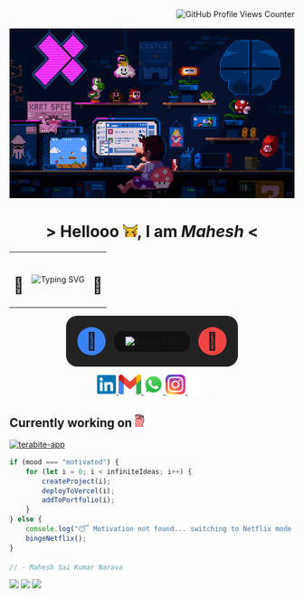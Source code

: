 <a href="https://komarev.com/ghpvc/?username=mahesh-pgit&color=blueviolet&style=flat-square&base=1318">
    <img align="right" src="https://komarev.com/ghpvc/?username=mahesh-pgit&color=blueviolet&style=flat-square&label=Profile+Views&base=1318&abbreviated=true" alt="GitHub Profile Views Counter">
</a>

<br>
<br>

<div align="center">
    <img height="300" src="./assets/GIFs/mario-programmer.gif">
    <h1>&gt; Hellooo <img width="25" src="./assets/GIFs/pikachu-greet.gif">, I am <i>Mahesh</i> &lt;</h1>
    <table>
        <tr>
            <td>
                <h1>🔵</h1>
            </td>
            <td>
                <img src="https://readme-typing-svg.herokuapp.com?font=Caveat&size=40&duration=3000&pause=400&color=623395&center=true&vCenter=true&width=300&height=40&lines=Frontend+Developer;Creative+Engineer;Pixel+Perfectionist;Debugging+Ninja;Tech+Enthusiast;Proud+Indian" alt="Typing SVG">
            </td>
            <td>
                <h1>🔴</h1>
            </td>
        </tr>
    </table>
    <div align="center" style="display: inline-block; background:#222; padding:20px; border-radius:20px;">
  <div style="display:flex; justify-content:center; align-items:center;">
    <!-- Left button -->
    <div style="width:50px; height:50px; background:#3b82f6; border-radius:50%; display:flex; justify-content:center; align-items:center; font-size:30px; margin-right:15px;">
      🔵
    </div>

<!-- Center screen (Typing SVG) -->
<div style="background:#111; padding:10px 20px; border-radius:15px;">
      <img src="https://readme-typing-svg.herokuapp.com?font=Caveat&size=40&duration=3000&pause=400&color=FFFFFF&center=true&vCenter=true&width=300&height=40&lines=Frontend+Developer;Creative+Engineer;Pixel+Perfectionist;Debugging+Ninja;Tech+Enthusiast;Proud+Indian" alt="Typing SVG">
    </div>

<!-- Right button -->
<div style="width:50px; height:50px; background:#ef4444; border-radius:50%; display:flex; justify-content:center; align-items:center; font-size:30px; margin-left:15px;">
      🔴
    </div>
  </div>
</div>
    <p>
        <a href="https://www.linkedin.com/in/mahesh-sai-kumar-narava/">
            <img width="35" src="./assets/SVGs/linkedin-logo.svg">
        </a>
        <a href="mailto:naravamaheshsaikumar.321@gmail.com">
            <img width="40" height="35" src="./assets/SVGs/gmail-logo.svg">
        </a>
        <a href="https://wa.me/919885206538">
            <img width="35" src="./assets/SVGs/whatsapp-logo.svg">
        </a>
        <a href="https://www.instagram.com/mahesh_ante_nene/">
            <img width="35" src="./assets/SVGs/instagram-logo.svg">
        </a>
        <a href="https://x.com/Mahesh_3173">
            <img width="35" src="./assets/SVGs/x-logo.svg">
        </a>
    </p>
</div>

## Currently working on <img width="25" src="./assets/GIFs/chill-cat.gif">

[![terabite-app](https://svg.bookmark.style/api?url=https://github.com/mahesh-pgit/terabite-app&mode=light&style=horizontal)](https://github.com/mahesh-pgit/terabite-app)

```javascript
if (mood === "motivated") {
	for (let i = 0; i < infiniteIdeas; i++) {
		createProject(i);
		deployToVercel(i);
		addToPortfolio(i);
	}
} else {
	console.log("😴 Motivation not found... switching to Netflix mode 🍿");
	bingeNetflix();
}

// - Mahesh Sai Kumar Narava
```

<!-- ```javascript
while (life.hasBugs()) {
	fixBug();
	if (bug.type === "critical") {
		panic();
	} else {
		chill();
	}
}
``` -->

<img height="120px" src="https://github-readme-stats.vercel.app/api?username=mahesh-pgit&hide_title=true&hide_border=true&show_icons=true&include_all_commits=true&count_private=true&line_height=21&text_color=000&icon_color=000&bg_color=0,ea6161,ffc64d,fffc4d,52fa5a&theme=graywhite" />
<img height="120px" src="https://github-readme-stats.vercel.app/api/top-langs/?username=mahesh-pgit&hide=html&hide_title=true&hide_border=true&layout=compact&langs_count=6&exclude_repo=github-graphack&text_color=000&icon_color=fff&bg_color=0,52fa5a,4dfcff,c64dff&theme=graywhite" />

<img width="2000" src="./assets/GIFs/gradient-line.gif">
